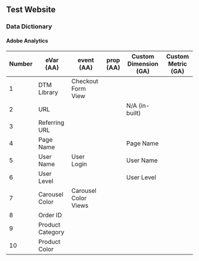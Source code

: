 ## Test Website

### Data Dictionary

#### Adobe Analytics
|Number|eVar (AA)|event (AA)|prop (AA)| Custom Dimension (GA) | Custom Metric (GA)|
|---|---|---|---|---|---|
|1|DTM Library|Checkout Form View| | | |
|2|URL| | |N/A (in-built)| |
|3|Referring URL| | | | |
|4|Page Name| | |Page Name| |
|5|User Name|User Login| |User Name| |
|6|User Level| | | User Level| |
|7|Carousel Color|Carousel Color Views| | | |
|8|Order ID| | | | |
|9|Product Category| | |  | |
|10|Product Color| | | | |
